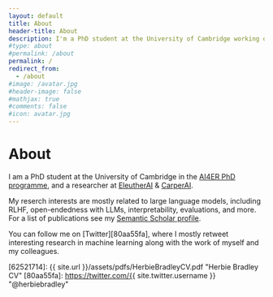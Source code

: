 ```yaml
---
layout: default
title: About
header-title: About
description: I'm a PhD student at the University of Cambridge working on applying AI to chemistry models.
#type: about
#permalink: /about
permalink: /
redirect_from:
  - /about
#image: /avatar.jpg
#header-image: false
#mathjax: true
#comments: false
#icon: avatar.jpg
---
```


# About
<!-- {% marginfigure_left 'mn-id-whatever' 'assets/img/herbie.png' 'Herbie Bradley<br>Test' %} -->

I am a PhD student at the University of Cambridge in the [AI4ER PhD programme][ai4er], and a researcher at [EleutherAI](https://www.eleuther.ai/) & [CarperAI](http://carper.ai/).

My reserch interests are mostly related to large language models, including RLHF, open-endedness with LLMs, interpretability, evaluations, and more. For a list of publications see my [Semantic Scholar profile](https://www.semanticscholar.org/author/Herbie-Bradley/2070768742).

You can follow me on [Twitter][80aa55fa], where I mostly retweet interesting research in machine learning along with the work of myself and my colleagues.

  [ai4er]: https://ai4er-cdt.esc.cam.ac.uk/ "AI for the study of Environmental Risks CDT"
  [62521714]: {{ site.url }}/assets/pdfs/HerbieBradleyCV.pdf "Herbie Bradley CV"
  [80aa55fa]: https://twitter.com/{{ site.twitter.username }} "@herbiebradley"
